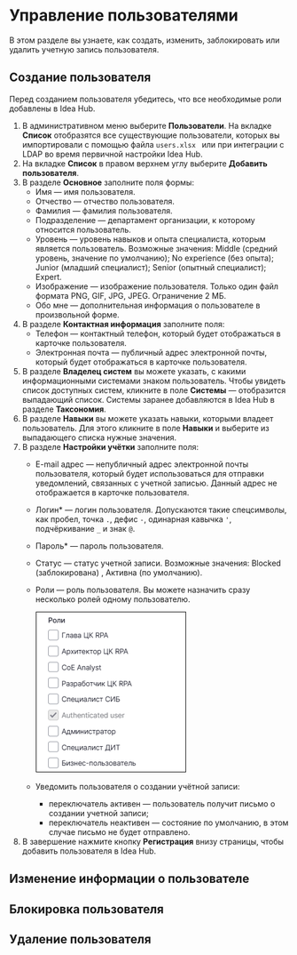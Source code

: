 # Управление пользователями

В этом разделе вы узнаете, как создать, изменить, заблокировать или удалить учетную запись пользователя.

## Создание пользователя

Перед созданием пользователя убедитесь, что все необходимые роли добавлены в Idea Hub.

1. В административном меню выберите **Пользователи**. На вкладке **Список** отобразятся все существующие пользователи, которых вы импортировали с помощью файла `users.xlsx ` или при интеграции с LDAP во время первичной настройки Idea Hub.
1. На вкладке **Список** в правом верхнем углу выберите **Добавить пользователя**.
1. В разделе **Основное** заполните поля формы:
   * Имя — имя пользователя.
   * Отчество — отчество пользователя.
   * Фамилия — фамилия пользователя.
   * Подразделение — департамент организации, к которому относится пользователь.
   * Уровень — уровень навыков и опыта специалиста, которым является пользователь. Возможные значения: Middle (средний уровень, значение по умолчанию); No experience (без опыта); Junior (младший специалист); Senior (опытный специалист); Expert.
   * Изображение — изображение пользователя. Только один файл формата PNG, GIF, JPG, JPEG. Ограничение 2 МБ. 
   * Обо мне — дополнительная информация о пользователе в произвольной форме.
1. В разделе **Контактная информация** заполните поля:
   * Телефон — контактный телефон, который будет отображаться в карточке пользователя.
   * Электронная почта — публичный адрес электронной почты, который будет отображаться в карточке пользователя.
1. В разделе **Владелец систем** вы можете указать, с какими информационными системами знаком пользователь. Чтобы увидеть список доступных систем, кликните в поле **Системы** — отобразится выпадающий список. Системы заранее добавляются в Idea Hub в разделе **Таксономия**.
1. В разделе **Навыки** вы можете указать навыки, которыми владеет пользователь. Для этого кликните в поле **Навыки** и выберите из выпадающего списка нужные значения. 
1. В разделе **Настройки учётки** заполните поля:
   * E-mail адрес — непубличный адрес электронной почты пользователя, который будет использоваться для отправки уведомлений, связанных с учетной записью. Данный адрес не отображается в карточке пользователя.
   * Логин\* — логин пользователя. Допускаются такие спецсимволы, как пробел, точка `.`, дефис `-`, одинарная кавычка `'`, подчёркивание `_` и знак `@`.
   * Пароль\* — пароль пользователя.
   * Статус — статус учетной записи. Возможные значения: Blocked (заблокирована) , Активна (по умолчанию).
   * Роли — роль пользователя. Вы можете назначить сразу несколько ролей одному пользователю.

     ![](<../../../idea-hub/resources/admin/users/user-roles.png>)

   * Уведомить пользователя о создании учётной записи:
     * переключатель активен — пользователь получит письмо о создании учетной записи;
     * переключатель неактивен — состояние по умолчанию, в этом случае письмо не будет отправлено.
 1. В завершение нажмите кнопку **Регистрация** внизу страницы, чтобы добавить пользователя в Idea Hub.

## Изменение информации о пользователе 



## Блокировка пользователя



## Удаление пользователя


